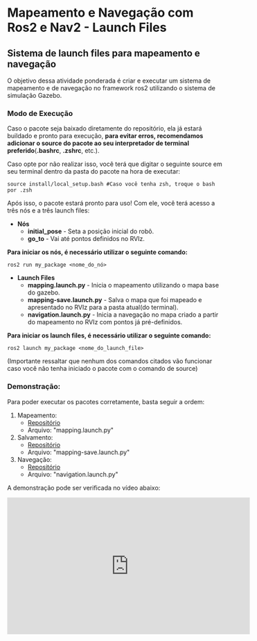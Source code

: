 # Mapeamento e Navegação com Ros2 e Nav2 - Launch Files

## Sistema de launch files para mapeamento e navegação
O objetivo dessa atividade ponderada é criar e executar um sistema de mapeamento e de navegação no framework ros2 utilizando o sistema de simulação Gazebo.

###  Modo de Execução 

Caso o pacote seja baixado diretamente do repositório, ela já estará buildado e pronto para execução, **para evitar erros, recomendamos adicionar o source do pacote ao seu interpretador de terminal preferido**(**.bashrc**, **.zshrc**, etc.). 

Caso opte por não realizar isso, você terá que digitar o seguinte source em seu terminal dentro da pasta do pacote na hora de executar:
```
source install/local_setup.bash #Caso você tenha zsh, troque o bash por .zsh
```

Após isso, o pacote estará pronto para uso! 
Com ele, você terá acesso a três nós e a três launch files:

- **Nós**
  - **initial_pose** - Seta a posição inicial do robô.
  - **go_to** - Vai até pontos definidos no RVIz. 

**Para iniciar os nós, é necessário utilizar o seguinte comando:**
```
ros2 run my_package <nome_do_nó>
```

- **Launch Files**
  - **mapping.launch.py** - Inicia o mapeamento utilizando o mapa base do gazebo.
  - **mapping-save.launch.py** - Salva o mapa que foi mapeado e apresentado no RVIz para a pasta atual(do terminal).
  - **navigation.launch.py** - Inicia a navegação no mapa criado a partir do mapeamento no RVIz com pontos já pré-definidos.
 
**Para iniciar os launch files, é necessário utilizar o seguinte comando:**
```
ros2 launch my_package <nome_do_launch_file>
```

(Importante ressaltar que nenhum dos comandos citados vão funcionar caso você não tenha iniciado o pacote com o comando de source)


### Demonstração: 

Para poder executar os pacotes corretamente, basta seguir a ordem: 
1. Mapeamento: 
    - [Repositório](https://github.com/gabInteli/M8-Inteli-Eng-Comp_Gabriela_Matias/tree/main/src/ponderada1/launch)
    - Arquivo: "mapping.launch.py"
2. Salvamento:
    - [Repositório](https://github.com/gabInteli/M8-Inteli-Eng-Comp_Gabriela_Matias/tree/main/src/ponderada1/launch)
    - Arquivo: "mapping-save.launch.py"
3. Navegação: 
    - [Repositório](https://github.com/gabInteli/M8-Inteli-Eng-Comp_Gabriela_Matias/tree/main/src/ponderada1/launch)
    - Arquivo: "navigation.launch.py"

A demonstração pode ser verificada no vídeo abaixo:  
<iframe width="560" height="315" src="https://www.youtube.com/embed/cLMVFRKlTdw?si=0Cqt396I1O_f_6Kp" title="YouTube video player" frameborder="0" allow="accelerometer; autoplay; clipboard-write; encrypted-media; gyroscope; picture-in-picture; web-share" allowfullscreen></iframe>

